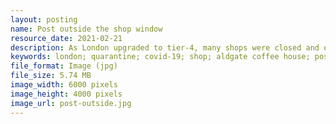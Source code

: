 ```yaml
---
layout: posting
name: Post outside the shop window
resource_date: 2021-02-21
description: As London upgraded to tier-4, many shops were closed and even did not upload the closing time because of the extended quarantine time
keywords: london; quarantine; covid-19; shop; aldgate coffee house; post; window
file_format: Image (jpg)
file_size: 5.74 MB
image_width: 6000 pixels
image_height: 4000 pixels
image_url: post-outside.jpg
---
```

